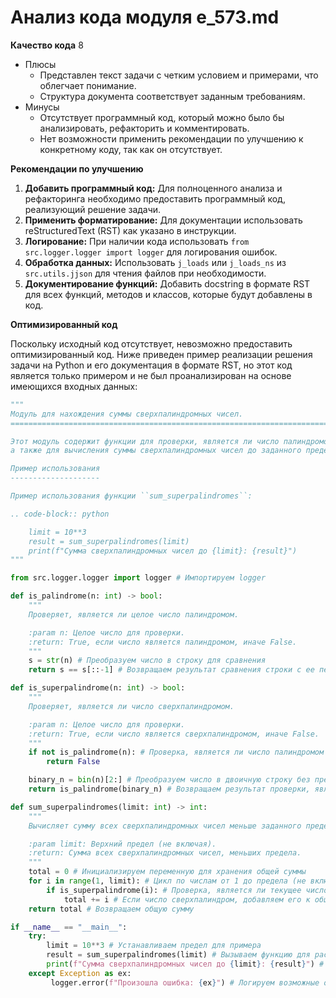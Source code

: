 # Анализ кода модуля e_573.md

**Качество кода**
8
-  Плюсы
    -  Представлен текст задачи с четким условием и примерами, что облегчает понимание.
    -  Структура документа соответствует заданным требованиям.
-  Минусы
    -  Отсутствует программный код, который можно было бы анализировать, рефакторить и комментировать.
    -  Нет возможности применить рекомендации по улучшению к конкретному коду, так как он отсутствует.

**Рекомендации по улучшению**

1.  **Добавить программный код:** Для полноценного анализа и рефакторинга необходимо предоставить программный код, реализующий решение задачи.
2.  **Применить форматирование:** Для документации использовать reStructuredText (RST) как указано в инструкции.
3.  **Логирование:** При наличии кода использовать `from src.logger.logger import logger` для логирования ошибок.
4.  **Обработка данных:** Использовать `j_loads` или `j_loads_ns` из `src.utils.jjson` для чтения файлов при необходимости.
5.  **Документирование функций:** Добавить docstring в формате RST для всех функций, методов и классов, которые будут добавлены в код.

**Оптимизированный код**

Поскольку исходный код отсутствует, невозможно предоставить оптимизированный код. Ниже приведен пример реализации решения задачи на Python и его документация в формате RST, но этот код является только примером и не был проанализирован на основе имеющихся входных данных:
```python
"""
Модуль для нахождения суммы сверхпалиндромных чисел.
=========================================================================================

Этот модуль содержит функции для проверки, является ли число палиндромом,
а также для вычисления суммы сверхпалиндромных чисел до заданного предела.

Пример использования
--------------------

Пример использования функции ``sum_superpalindromes``:

.. code-block:: python

    limit = 10**3
    result = sum_superpalindromes(limit)
    print(f"Сумма сверхпалиндромных чисел до {limit}: {result}")
"""

from src.logger.logger import logger # Импортируем logger

def is_palindrome(n: int) -> bool:
    """
    Проверяет, является ли целое число палиндромом.

    :param n: Целое число для проверки.
    :return: True, если число является палиндромом, иначе False.
    """
    s = str(n) # Преобразуем число в строку для сравнения
    return s == s[::-1] # Возвращаем результат сравнения строки с ее перевернутой версией

def is_superpalindrome(n: int) -> bool:
    """
    Проверяет, является ли число сверхпалиндромом.

    :param n: Целое число для проверки.
    :return: True, если число является сверхпалиндромом, иначе False.
    """
    if not is_palindrome(n): # Проверка, является ли число палиндромом в десятичной системе
        return False

    binary_n = bin(n)[2:] # Преобразуем число в двоичную строку без префикса '0b'
    return is_palindrome(binary_n) # Возвращаем результат проверки, является ли двоичное представление палиндромом

def sum_superpalindromes(limit: int) -> int:
    """
    Вычисляет сумму всех сверхпалиндромных чисел меньше заданного предела.

    :param limit: Верхний предел (не включая).
    :return: Сумма всех сверхпалиндромных чисел, меньших предела.
    """
    total = 0 # Инициализируем переменную для хранения общей суммы
    for i in range(1, limit): # Цикл по числам от 1 до предела (не включая)
        if is_superpalindrome(i): # Проверка, является ли текущее число сверхпалиндромом
            total += i # Если число сверхпалиндром, добавляем его к общей сумме
    return total # Возвращаем общую сумму

if __name__ == "__main__":
    try:
        limit = 10**3 # Устанавливаем предел для примера
        result = sum_superpalindromes(limit) # Вызываем функцию для расчета суммы
        print(f"Сумма сверхпалиндромных чисел до {limit}: {result}") # Выводим результат
    except Exception as ex:
         logger.error(f"Произошла ошибка: {ex}") # Логируем возможные ошибки
```